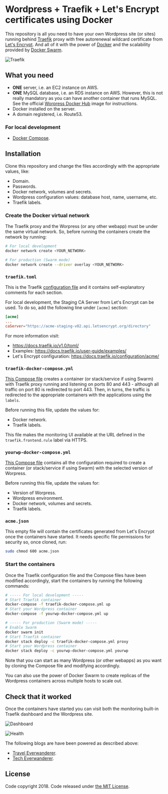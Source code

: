 # Wordpress + Traefik + Let's Encrypt certificates using Docker

This repository is all you need to have your own Wordpress site (or sites) running behind [Traefik](https://docs.traefik.io/v1.0/) proxy with free autorenewal wildcard certificate from [Let's Encrypt](https://letsencrypt.org/). And all of it with the power of [Docker](https://www.docker.com/) and the scalability provided by [Docker Swarm](https://docs.docker.com/engine/swarm/).

![Traefik](https://docs.traefik.io/img/architecture.png)

## What you need
* **ONE** server, i.e. an EC2 instance on AWS.
* **ONE** MySQL database, i.e. an RDS instance on AWS. However, this is not really mandatory as you can have another container that runs MySQL. See the official [Worpress Docker Hub](https://hub.docker.com/_/wordpress/) image for instructions.
* Docker installed on the server.
* A domain registered, i.e. Route53.

### For local development
* [Docker Compose](https://docs.docker.com/compose/).

## Installation
Clone this repository and change the files accordingly with the appropriate values, like:
* Domain.
* Passwords.
* Docker network, volumes and secrets.
* Wordpress configuration values: database host, name, username, etc.
* Traefik labels.

### Create the Docker virtual network
The Traefik proxy and the Worpress (or any other webapp) must be under the same virtual network. So, before running the containers create the network by running:

```bash
# For local development
docker network create <YOUR_NETWORK>

# For production (Swarm mode)
docker network create --driver overlay <YOUR_NETWORK>
```

### `traefik.toml`
This is the Traefik [configuration file](./traefik.toml) and it contains self-explanatory comments for each section.

For local development, the Staging CA Server from Let's Encrypt can be used. To do so, add the following line under `[acme]` section:

```toml
[acme]
...
caServer="https://acme-staging-v02.api.letsencrypt.org/directory"

```

For more information visit:
* https://docs.traefik.io/v1.0/toml/
* Examples: https://docs.traefik.io/user-guide/examples/
* Let's Encrypt configuration: https://docs.traefik.io/configuration/acme/

### `traefik-docker-compose.yml`
[This Compose file](./traefik-docker-compose.yml) creates a container (or stack/service if using Swarm) with Traefik proxy running and listening on ports 80 and 443 - although all traffic on port 80 is redirected to port 443. Then, in turns, the traffic is redirected to the appropriate containers with the applications using the `labels`.

Before running this file, update the values for:
* Docker network.
* Traefik labels.

This file makes the monitoring UI available at the URL defined in the `traefik.frontend.rule` label via HTTPS.

### `yourwp-docker-compose.yml`
[This Compose file](yourwp-docker-compose.yml) contains all the configuration required to create a container (or stack/service if using Swarm) with the selected version of Worpress.

Before running this file, update the values for:
* Version of Worpress.
* Wordpress environment.
* Docker network, volumes and secrets.
* Traefik labels.

### `acme.json`
This empty file will contain the certificates generated from Let's Encrypt once the containers have started. It needs specific file permissions for security so, once cloned, run:

```bash
sudo chmod 600 acme.json
```

### Start the containers
Once the Traefik configuration file and the Compose files have been modified accordingly, start the containers by running the following commands:

```bash
# ----- For local development -----
# Start Traefik container
docker-compose -f traefik-docker-compose.yml up
# Start your Wordpress container
docker-compose -f yourwp-docker-compose.yml up

# ----- For production (Swarm mode) -----
# Enable Swarm
docker swarm init
# Start Traefik container
docker stack deploy -c traefik-docker-compose.yml proxy
# Start your Wordpress container
docker stack deploy -c yourwp-docker-compose.yml yourwp
```

Note that you can start as many Wordpress (or other webapps) as you want by cloning the Compose file and modifying accordingly.

You can also use the power of Docker Swarm to create replicas of the Wordpress containers across multiple hosts to scale out.

## Check that it worked
Once the containers have started you can visit both the monitoring built-in Traefik dashboard and the Wordpress site.

![Dashboard](https://docs.traefik.io/img/web.frontend.png)

![Health](https://docs.traefik.io/img/traefik-health.png)

The following blogs are have been powered as described above:
* [Travel Everwanderer](https://travel.everwanderer.com).
* [Tech Everwanderer](https://tech.everwanderer.com).

## License
Code copyright 2018. Code released under [the MIT License](./LICENSE.txt).